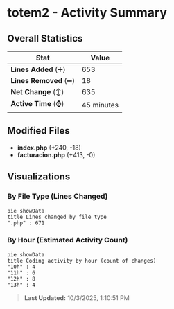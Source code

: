 # totem2 - Activity Summary 

## Overall Statistics

| Stat                   | Value                                                             |
| ---------------------- | ----------------------------------------------------------------- |
| **Lines Added** (➕)   | 653                                          |
| **Lines Removed** (➖) | 18                                        |
| **Net Change** (↕)    | 635                |
| **Active Time** (⌚)   | 45 minutes |


## Modified Files
- **index.php** (+240, -18)
- **facturacion.php** (+413, -0)

## Visualizations

### By File Type (Lines Changed)

```mermaid
pie showData
title Lines changed by file type
".php" : 671
```

### By Hour (Estimated Activity Count)

```mermaid
pie showData
title Coding activity by hour (count of changes)
"10h" : 4
"11h" : 6
"12h" : 8
"13h" : 4
```


> **Last Updated:** 10/3/2025, 1:10:51 PM